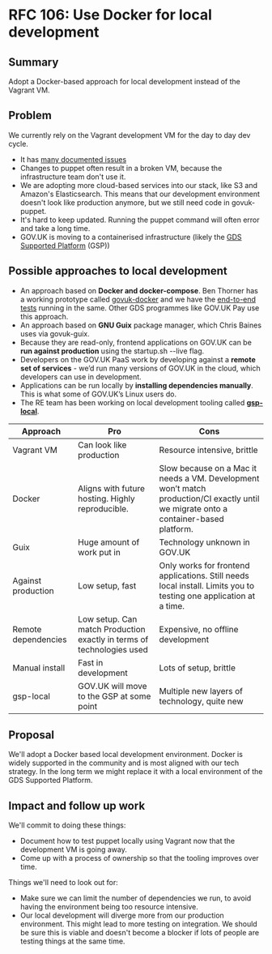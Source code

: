 # RFC 106: Use Docker for local development

## Summary

Adopt a Docker-based approach for local development instead of the Vagrant VM.

## Problem

We currently rely on the Vagrant development VM for the day to day dev cycle.

- It has [many documented issues](https://docs.publishing.service.gov.uk/manual.html#development-vm)
- Changes to puppet often result in a broken VM, because the infrastructure team don't use it.
- We are adopting more cloud-based services into our stack, like S3 and Amazon's Elasticsearch. This means that our development environment doesn't look like production anymore, but we still need code in govuk-puppet.
- It's hard to keep updated. Running the puppet command will often error and take a long time.
- GOV.UK is moving to a containerised infrastructure (likely the [GDS Supported Platform](https://github.com/alphagov/gsp) (GSP))

## Possible approaches to local development

- An approach based on **Docker and docker-compose**. Ben Thorner has a working prototype called [govuk-docker](https://github.com/benthorner/govuk-docker) and we have the [end-to-end tests](https://github.com/alphagov/publishing-e2e-tests) running in the same. Other GDS programmes like GOV.UK Pay use this approach.
- An approach based on **GNU Guix** package manager, which Chris Baines uses via govuk-guix.
- Because they are read-only, frontend applications on GOV.UK can be **run against production** using the startup.sh --live flag.
- Developers on the GOV.UK PaaS work by developing against a **remote set of services** - we’d run many versions of GOV.UK in the cloud, which developers can use in development.
- Applications can be run locally by **installing dependencies manually**. This is what some of GOV.UK’s Linux users do.
- The RE team has been working on local development tooling called **[gsp-local](https://github.com/alphagov/gsp/blob/master/docs/gds-supported-platform/getting-started-gsp-local.md)**.

Approach | Pro | Cons
-- | -- | --
Vagrant VM | Can look like production | Resource intensive, brittle
Docker | Aligns with future hosting. Highly reproducible. | Slow because on a Mac it needs a VM. Development won’t match production/CI exactly until we migrate onto a container-based platform.
Guix | Huge amount of work put in | Technology unknown in GOV.UK
Against production | Low setup, fast | Only works for frontend applications. Still needs local install. Limits you to testing one application at a time.
Remote dependencies | Low setup. Can match Production exactly in terms of technologies used | Expensive, no offline development
Manual install | Fast in development | Lots of setup, brittle
gsp-local | GOV.UK will move to the GSP at some point | Multiple new layers of technology, quite new

## Proposal

We'll adopt a Docker based local development environment. Docker is widely supported in the community and is most aligned with our tech strategy. In the long term we might replace it with a local environment of the GDS Supported Platform.

## Impact and follow up work

We'll commit to doing these things:

- Document how to test puppet locally using Vagrant now that the development VM is going away.
- Come up with a process of ownership so that the tooling improves over time.

Things we'll need to look out for:

- Make sure we can limit the number of dependencies we run, to avoid having the environment being too resource intensive.
- Our local development will diverge more from our production environment. This might lead to more testing on integration. We should be sure this is viable and doesn't become a blocker if lots of people are testing things at the same time.
